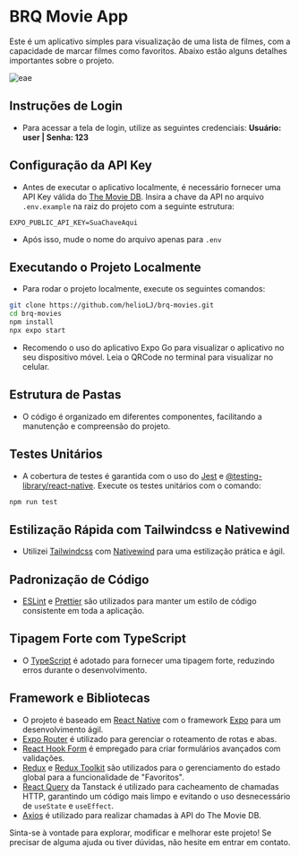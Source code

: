 # BRQ Movie App

Este é um aplicativo simples para visualização de uma lista de filmes, com a capacidade de marcar filmes como favoritos. Abaixo estão alguns detalhes importantes sobre o projeto.

![eae](./README//app-video.gif)

## Instruções de Login
- Para acessar a tela de login, utilize as seguintes credenciais: **Usuário: user | Senha: 123**

## Configuração da API Key
- Antes de executar o aplicativo localmente, é necessário fornecer uma API Key válida do [The Movie DB](https://www.themoviedb.org/settings/api/). Insira a chave da API no arquivo `.env.example` na raiz do projeto com a seguinte estrutura:

```env
EXPO_PUBLIC_API_KEY=SuaChaveAqui
```
- Após isso, mude o nome do arquivo apenas para `.env`

## Executando o Projeto Localmente
- Para rodar o projeto localmente, execute os seguintes comandos:

```bash
git clone https://github.com/helioLJ/brq-movies.git
cd brq-movies
npm install
npx expo start
```
- Recomendo o uso do aplicativo Expo Go para visualizar o aplicativo no seu dispositivo móvel. Leia o QRCode no terminal para visualizar no celular.

## Estrutura de Pastas
- O código é organizado em diferentes componentes, facilitando a manutenção e compreensão do projeto.

## Testes Unitários
- A cobertura de testes é garantida com o uso do [Jest](https://jestjs.io/) e [@testing-library/react-native](https://testing-library.com/docs/react-native-testing-library/intro/). Execute os testes unitários com o comando:

```bash
npm run test
```

## Estilização Rápida com Tailwindcss e Nativewind
- Utilizei [Tailwindcss](https://tailwindcss.com/) com [Nativewind](https://nativewind.io/) para uma estilização prática e ágil.

## Padronização de Código
- [ESLint](https://eslint.org/) e [Prettier](https://prettier.io/) são utilizados para manter um estilo de código consistente em toda a aplicação.

## Tipagem Forte com TypeScript
- O [TypeScript](https://www.typescriptlang.org/) é adotado para fornecer uma tipagem forte, reduzindo erros durante o desenvolvimento.

## Framework e Bibliotecas
- O projeto é baseado em [React Native](https://reactnative.dev/) com o framework [Expo](https://expo.dev/) para um desenvolvimento ágil.
- [Expo Router](https://docs.expo.dev/routing/introduction/) é utilizado para gerenciar o roteamento de rotas e abas.
- [React Hook Form](https://react-hook-form.com/) é empregado para criar formulários avançados com validações.
- [Redux](https://redux.js.org/) e [Redux Toolkit](https://redux-toolkit.js.org/) são utilizados para o gerenciamento do estado global para a funcionalidade de "Favoritos".
- [React Query](https://react-query.tanstack.com/) da Tanstack é utilizado para cacheamento de chamadas HTTP, garantindo um código mais limpo e evitando o uso desnecessário de `useState` e `useEffect`.
- [Axios](https://axios-http.com/) é utilizado para realizar chamadas à API do The Movie DB.

Sinta-se à vontade para explorar, modificar e melhorar este projeto! Se precisar de alguma ajuda ou tiver dúvidas, não hesite em entrar em contato.
